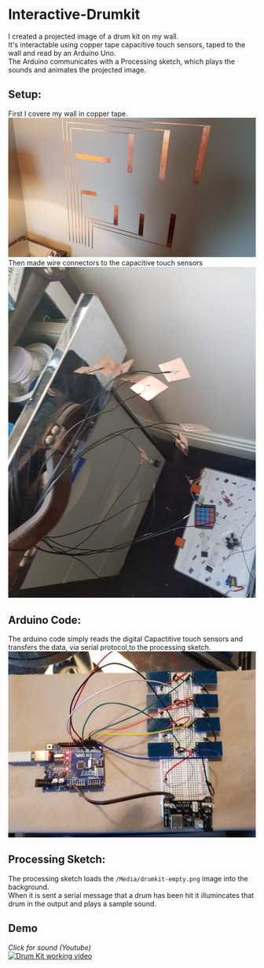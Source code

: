 # Interactive-Drumkit

I created a projected image of a drum kit on my wall.<br/>
It's interactable using copper tape capacitive touch sensors, taped to the wall and read by an Arduino Uno. <br/>
The Arduino communicates with a Processing sketch, which plays the sounds and animates the projected image.<br/>

## Setup:
First I covere my wall in copper tape.
![copper wall](https://github.com/SenanS/Interactive-Drumkit/blob/main/Media/Wall-Coppered.jpeg)
Then made wire connectors to the capacitive touch sensors
![copper wires](https://github.com/SenanS/Interactive-Drumkit/blob/main/Media/Making-Wires.jpg)
## Arduino Code:
The arduino code simply reads the digital Capactitive touch sensors and transfers the data, via serial protocol,to the processing sketch.
![Arduino Prototype](https://github.com/SenanS/Interactive-Drumkit/blob/main/Media/Circuit%20Setup.jpg)
## Processing Sketch:
The processing sketch loads the <code>/Media/drumkit-empty.png</code> image into the background. <br/>
When it is sent a serial message that a drum has been hit it illumincates that drum in the output and plays a sample sound.<br/>
## Demo
<em>Click for sound (Youtube)</em><br/>
[![Drum Kit working video](https://github.com/SenanS/Interactive-Drumkit/blob/main/Media/DrumKit.gif)](https://www.youtube.com/watch?v=8VHfrf0_ESo)
